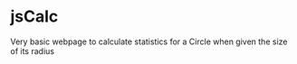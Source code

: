 # jsCalc

Very basic webpage to calculate statistics for a Circle when given the size of its radius
